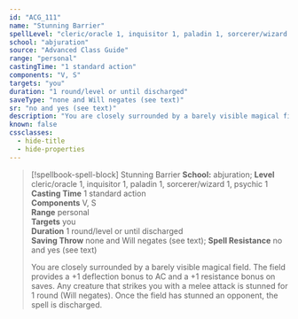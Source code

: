 ```yaml
---
id: "ACG_111"
name: "Stunning Barrier"
spellLevel: "cleric/oracle 1, inquisitor 1, paladin 1, sorcerer/wizard 1, psychic 1"
school: "abjuration"
source: "Advanced Class Guide"
range: "personal"
castingTime: "1 standard action"
components: "V, S"
targets: "you"
duration: "1 round/level or until discharged"
saveType: "none and Will negates (see text)"
sr: "no and yes (see text)"
description: "You are closely surrounded by a barely visible magical field.  The field provides a +1 deflection bonus to AC and a +1 resistance bonus on saves. Any creature that strikes you with a melee attack is stunned for 1 round (Will negates). Once the field has stunned an opponent, the spell is discharged."
known: false
cssclasses:
  - hide-title
  - hide-properties
---
```


> [!spellbook-spell-block] Stunning Barrier
> **School:** abjuration; **Level** cleric/oracle 1, inquisitor 1, paladin 1, sorcerer/wizard 1, psychic 1
> **Casting Time** 1 standard action  
> **Components** V, S  
> **Range** personal  
> **Targets** you  
> **Duration** 1 round/level or until discharged  
> **Saving Throw** none and Will negates (see text); **Spell Resistance** no and yes (see text)
> 
> You are closely surrounded by a barely visible magical field.  The field provides a +1 deflection bonus to AC and a +1 resistance bonus on saves. Any creature that strikes you with a melee attack is stunned for 1 round (Will negates). Once the field has stunned an opponent, the spell is discharged.